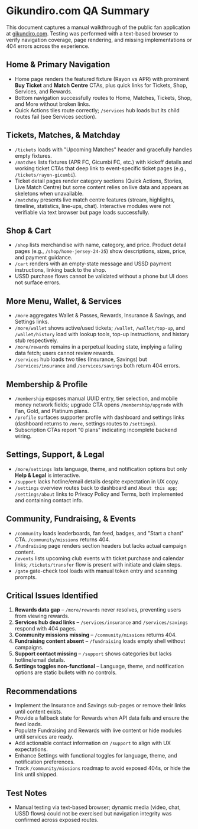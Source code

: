 # Gikundiro.com QA Summary

This document captures a manual walkthrough of the public fan application at [gikundiro.com](https://gikundiro.com). Testing was performed with a text-based browser to verify navigation coverage, page rendering, and missing implementations or 404 errors across the experience.

## Home & Primary Navigation
- Home page renders the featured fixture (Rayon vs APR) with prominent **Buy Ticket** and **Match Centre** CTAs, plus quick links for Tickets, Shop, Services, and Rewards.
- Bottom navigation successfully routes to Home, Matches, Tickets, Shop, and More without broken links.
- Quick Actions tiles route correctly; `/services` hub loads but its child routes fail (see Services section).

## Tickets, Matches, & Matchday
- `/tickets` loads with "Upcoming Matches" header and gracefully handles empty fixtures.
- `/matches` lists fixtures (APR FC, Gicumbi FC, etc.) with kickoff details and working ticket CTAs that deep link to event-specific ticket pages (e.g., `/tickets/rayon-gicumbi`).
- Ticket detail pages render category sections (Quick Actions, Stories, Live Match Centre) but some content relies on live data and appears as skeletons when unavailable.
- `/matchday` presents live match centre features (stream, highlights, timeline, statistics, line-ups, chat). Interactive modules were not verifiable via text browser but page loads successfully.

## Shop & Cart
- `/shop` lists merchandise with name, category, and price. Product detail pages (e.g., `/shop/home-jersey-24-25`) show descriptions, sizes, price, and payment guidance.
- `/cart` renders with an empty-state message and USSD payment instructions, linking back to the shop.
- USSD purchase flows cannot be validated without a phone but UI does not surface errors.

## More Menu, Wallet, & Services
- `/more` aggregates Wallet & Passes, Rewards, Insurance & Savings, and Settings links.
- `/more/wallet` shows active/used tickets; `/wallet`, `/wallet/top-up`, and `/wallet/history` load with lookup tools, top-up instructions, and history stub respectively.
- `/more/rewards` remains in a perpetual loading state, implying a failing data fetch; users cannot review rewards.
- `/services` hub loads two tiles (Insurance, Savings) but `/services/insurance` and `/services/savings` both return 404 errors.

## Membership & Profile
- `/membership` exposes manual UUID entry, tier selection, and mobile money network fields; upgrade CTA opens `/membership/upgrade` with Fan, Gold, and Platinum plans.
- `/profile` surfaces supporter profile with dashboard and settings links (dashboard returns to `/more`, settings routes to `/settings`).
- Subscription CTAs report "0 plans" indicating incomplete backend wiring.

## Settings, Support, & Legal
- `/more/settings` lists language, theme, and notification options but only **Help & Legal** is interactive.
- `/support` lacks hotline/email details despite expectation in UX copy.
- `/settings` overview routes back to dashboard and `About this app`; `/settings/about` links to Privacy Policy and Terms, both implemented and containing contact info.

## Community, Fundraising, & Events
- `/community` loads leaderboards, fan feed, badges, and "Start a chant" CTA. `/community/missions` returns 404.
- `/fundraising` page renders section headers but lacks actual campaign content.
- `/events` lists upcoming club events with ticket purchase and calendar links; `/tickets/transfer` flow is present with initiate and claim steps.
- `/gate` gate-check tool loads with manual token entry and scanning prompts.

## Critical Issues Identified
1. **Rewards data gap** – `/more/rewards` never resolves, preventing users from viewing rewards.
2. **Services hub dead links** – `/services/insurance` and `/services/savings` respond with 404 pages.
3. **Community missions missing** – `/community/missions` returns 404.
4. **Fundraising content absent** – `/fundraising` loads empty shell without campaigns.
5. **Support contact missing** – `/support` shows categories but lacks hotline/email details.
6. **Settings toggles non-functional** – Language, theme, and notification options are static bullets with no controls.

## Recommendations
- Implement the Insurance and Savings sub-pages or remove their links until content exists.
- Provide a fallback state for Rewards when API data fails and ensure the feed loads.
- Populate Fundraising and Rewards with live content or hide modules until services are ready.
- Add actionable contact information on `/support` to align with UX expectations.
- Enhance Settings with functional toggles for language, theme, and notification preferences.
- Track `/community/missions` roadmap to avoid exposed 404s, or hide the link until shipped.

## Test Notes
- Manual testing via text-based browser; dynamic media (video, chat, USSD flows) could not be exercised but navigation integrity was confirmed across exposed routes.
